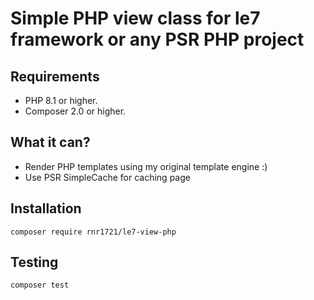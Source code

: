 # Simple PHP view class for le7 framework or any PSR PHP project

## Requirements

- PHP 8.1 or higher.
- Composer 2.0 or higher.

## What it can?

- Render PHP templates using my original template engine :)
- Use PSR SimpleCache for caching page

## Installation

```shell
composer require rnr1721/le7-view-php
```

## Testing

```shell
composer test
```
